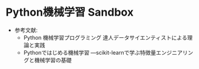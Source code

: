 # Python機械学習 Sandbox

* 参考文献:
  - Python 機械学習プログラミング 達人データサイエンティストによる理論と実践
  - Pythonではじめる機械学習 ―scikit-learnで学ぶ特徴量エンジニアリングと機械学習の基礎